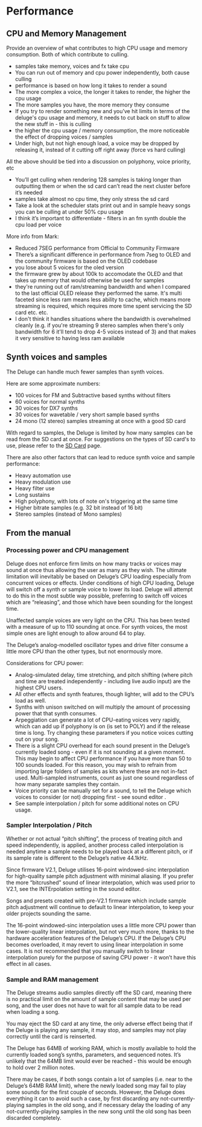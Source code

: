 # Performance

## CPU and Memory Management

Provide an overview of what contributes to high CPU usage and memory consumption. Both of which contribute to culling.

- samples take memory, voices and fx take cpu
- You can run out of memory and cpu power independently, both cause culling
- performance is based on how long it takes to render a sound
- The more complex a voice, the longer it takes to render, the higher the cpu usage
- The more samples you have, the more memory they consume
- If you try to render something new and you’ve hit limits in terms of the deluge's cpu usage and memory, it needs to cut back on stuff to allow the new stuff in - this is culling
- the higher the cpu usage / memory consumption, the more noticeable the effect of dropping voices / samples
- Under high, but not high enough load, a voice may be dropped by releasing it, instead of it cutting off right away (force vs hard culling)

All the above should be tied into a discussion on polyphony, voice priority, etc

- You’ll get culling when rendering 128 samples is taking longer than outputting them or when the sd card can’t read the next cluster before it’s needed
- samples take almost no cpu time, they only stress the sd card
- Take a look at the scheduler stats print out and in sample heavy songs you can be culling at under 50% cpu usage
- I think it’s important to differentiate - filters in an fm synth double the cpu load per voice

More info from Mark:

- Reduced 7SEG performance from Official to Community Firmware
- There’s a significant difference in performance from 7seg to OLED and the community firmware is based on the OLED codebase
- you lose about 5 voices for the oled version
- the firmware grew by about 100k to accomodate the OLED and that takes up memory that would otherwise be used for samples
- they're running out of ram/streaming bandwidth and when I compared to the last official OLED release they performed the same. It's multi faceted since less ram means less ability to cache, which means more streaming is required, which requires more time spent servicing the SD card etc. etc.
- I don't think it handles situations where the bandwidth is overwhelmed cleanly (e.g. if you're streaming 9 stereo samples when there's only bandwidth for 6 it'll tend to drop 4-5 voices instead of 3) and that makes it very sensitive to having less ram available

## Synth voices and samples

The Deluge can handle much fewer samples than synth voices.

Here are some approximate numbers:

- 100 voices for FM and Subtractive based synths without filters
- 60 voices for normal synths
- 30 voices for DX7 synths
- 30 voices for wavetable / very short sample based synths
- 24 mono (12 stereo) samples streaming at once with a good SD card

With regard to samples, the Deluge is limited by how many samples can be read from the SD card at once. For suggestions on the types of SD card's to use, please refer to the [SD Card](sd-card.md) page.

There are also other factors that can lead to reduce synth voice and sample performance:

- Heavy automation use
- Heavy modulation use
- Heavy filter use
- Long sustains
- High polyphony, with lots of note on's triggering at the same time
- Higher bitrate samples (e.g. 32 bit instead of 16 bit)
- Stereo samples (instead of Mono samples)

## From the manual

### Processing power and CPU management

Deluge does not enforce firm limits on how many tracks or voices may sound at once thus allowing the user as many as they wish. The ultimate limitation will inevitably be based on Deluge’s CPU loading especially from concurrent voices or effects. Under conditions of high CPU loading, Deluge will switch off a synth or sample voice to lower its load. Deluge will attempt to do this in the most subtle way possible, preferring to switch off voices which are “releasing”, and those which have been sounding for the longest time.

Unaffected sample voices are very light on the CPU. This has been tested with a measure of up to 110 sounding at once. For synth voices, the most simple ones are light enough to allow around 64 to play.

The Deluge’s analog-modelled oscillator types and drive filter consume a little more CPU than the other types, but not enormously more.

Considerations for CPU power:

- Analog-simulated delay, time stretching, and pitch shifting (where pitch and time are treated independently - including live audio input) are the highest CPU users.
- All other effects and synth features, though lighter, will add to the CPU’s load as well.
- Synths with unison switched on will multiply the amount of processing power that that synth consumes.
- Arpeggiation can generate a lot of CPU-eating voices very rapidly, which can add up if polyphony is on (is set to POLY) and if the release time is long. Try changing these parameters if you notice voices cutting out on your song.
- There is a slight CPU overhead for each sound present in the Deluge’s currently loaded song - even if it is not sounding at a given moment. This may begin to affect CPU performance if you have more than 50 to 100 sounds loaded. For this reason, you may wish to refrain from importing large folders of samples as kits where these are not in-fact used. Multi-sampled instruments, count as just one sound regardless of how many separate samples they contain.
- Voice priority can be manually set for a sound, to tell the Deluge which voices to consider (or not) dropping first - see sound editor .
- See sample interpolation / pitch for some additional notes on CPU usage.

### Sampler Interpolation / Pitch

Whether or not actual “pitch shifting”, the process of treating pitch and speed independently, is applied, another process called interpolation is needed anytime a sample needs to be played back at a different pitch, or if its sample rate is different to the Deluge’s native 44.1kHz.

Since firmware V2.1, Deluge utilises 16-point windowed-sinc interpolation for high-quality sample pitch adjustment with minimal aliasing. If you prefer the more “bitcrushed” sound of linear interpolation, which was used prior to V2.1, see the INTErpolation setting in the sound editor.

Songs and presets created with pre-V2.1 firmware which include sample pitch adjustment will continue to default to linear interpolation, to keep your older projects sounding the same.

The 16-point windowed-sinc interpolation uses a little more CPU power than the lower-quality linear interpolation, but not very much more, thanks to the hardware acceleration features of the Deluge’s CPU. If the Deluge’s CPU becomes overloaded, it may revert to using linear interpolation in some cases. It is not recommended that you manually switch to linear interpolation purely for the purpose of saving CPU power - it won’t have this effect in all cases.

### Sample and RAM management

The Deluge streams audio samples directly off the SD card, meaning there is no practical limit on the amount of sample content that may be used per song, and the user does not have to wait for all sample data to be read when loading a song.

You may eject the SD card at any time, the only adverse effect being that if the Deluge is playing any sample, it may stop, and samples may not play correctly until the card is reinserted.

The Deluge has 64MB of working RAM, which is mostly available to hold the currently loaded song’s synths, parameters, and sequenced notes. It’s unlikely that the 64MB limit would ever be reached - this would be enough to hold over 2 million notes.

There may be cases, if both songs contain a lot of samples (i.e. near to the Deluge’s 64MB RAM limit), where the newly loaded song may fail to play some sounds for the first couple of seconds. However, the Deluge does everything it can to avoid such a case, by first discarding any not-currently-playing samples in the old song, and if necessary delay the loading of any not-currently-playing samples in the new song until the old song has been discarded completely.
